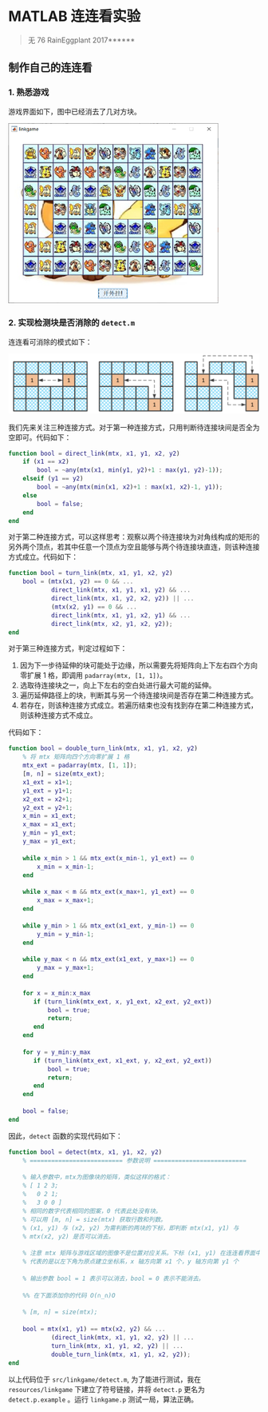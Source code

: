 # MATLAB 连连看实验

> 无 76	RainEggplant	2017\*\*\*\*\*\*



## 制作自己的连连看

### 1. 熟悉游戏

游戏界面如下，图中已经消去了几对方块。

<img src="report.assets/linkgame/1-gameview.png" style="zoom:60%" />



### 2. 实现检测块是否消除的 `detect.m`

连连看可消除的模式如下：

![](report.assets/linkgame/2-link_modes.png)



我们先来关注三种连接方式。对于第一种连接方式，只用判断待连接块间是否全为空即可。代码如下：

```matlab
function bool = direct_link(mtx, x1, y1, x2, y2)
    if (x1 == x2)
        bool = ~any(mtx(x1, min(y1, y2)+1 : max(y1, y2)-1));
    elseif (y1 == y2)
        bool = ~any(mtx(min(x1, x2)+1 : max(x1, x2)-1, y1));
    else
        bool = false;
    end
end
```



对于第二种连接方式，可以这样思考：观察以两个待连接块为对角线构成的矩形的另外两个顶点，若其中任意一个顶点为空且能够与两个待连接块直连，则该种连接方式成立。代码如下：

```matlab
function bool = turn_link(mtx, x1, y1, x2, y2)
    bool = (mtx(x1, y2) == 0 && ...
            direct_link(mtx, x1, y1, x1, y2) && ...
            direct_link(mtx, x1, y2, x2, y2)) || ...
            (mtx(x2, y1) == 0 && ...
            direct_link(mtx, x1, y1, x2, y1) && ...
            direct_link(mtx, x2, y1, x2, y2));
end
```



对于第三种连接方式，判定过程如下：

1. 因为下一步待延伸的块可能处于边缘，所以需要先将矩阵向上下左右四个方向零扩展 1 格，即调用 `padarray(mtx, [1, 1])`。
2. 选取待连接块之一，向上下左右的空白处进行最大可能的延伸。
3. 遍历延伸路径上的块，判断其与另一个待连接块间是否存在第二种连接方式。
4. 若存在，则该种连接方式成立。若遍历结束也没有找到存在第二种连接方式，则该种连接方式不成立。

代码如下：

```matlab
function bool = double_turn_link(mtx, x1, y1, x2, y2)
    % 将 mtx 矩阵向四个方向零扩展 1 格
    mtx_ext = padarray(mtx, [1, 1]);
    [m, n] = size(mtx_ext);
    x1_ext = x1+1;
    y1_ext = y1+1;
    x2_ext = x2+1;
    y2_ext = y2+1;
    x_min = x1_ext;
    x_max = x1_ext;
    y_min = y1_ext;
    y_max = y1_ext;
    
    while x_min > 1 && mtx_ext(x_min-1, y1_ext) == 0
        x_min = x_min-1;
    end
    
    while x_max < m && mtx_ext(x_max+1, y1_ext) == 0
        x_max = x_max+1;
    end
    
    while y_min > 1 && mtx_ext(x1_ext, y_min-1) == 0
        y_min = y_min-1;
    end
    
    while y_max < n && mtx_ext(x1_ext, y_max+1) == 0
        y_max = y_max+1;
    end
    
    for x = x_min:x_max
       if (turn_link(mtx_ext, x, y1_ext, x2_ext, y2_ext))
           bool = true;
           return;
       end
    end
    
    for y = y_min:y_max
       if (turn_link(mtx_ext, x1_ext, y, x2_ext, y2_ext))
           bool = true;
           return;
       end
    end
    
    bool = false;
end
```



因此，`detect` 函数的实现代码如下：

```matlab
function bool = detect(mtx, x1, y1, x2, y2)
    % ========================== 参数说明 ==========================
    
    % 输入参数中，mtx为图像块的矩阵，类似这样的格式：
    % [ 1 2 3;
    %   0 2 1;
    %   3 0 0 ]
    % 相同的数字代表相同的图案，0 代表此处没有块。
    % 可以用 [m, n] = size(mtx) 获取行数和列数。
    % (x1, y1) 与 (x2, y2) 为需判断的两块的下标，即判断 mtx(x1, y1) 与
    % mtx(x2, y2) 是否可以消去。
    
    % 注意 mtx 矩阵与游戏区域的图像不是位置对应关系。下标 (x1, y1) 在连连看界面中
    % 代表的是以左下角为原点建立坐标系，x 轴方向第 x1 个，y 轴方向第 y1 个
    
    % 输出参数 bool = 1 表示可以消去，bool = 0 表示不能消去。
    
    %% 在下面添加你的代码 O(∩_∩)O
    
    % [m, n] = size(mtx);
    
    bool = mtx(x1, y1) == mtx(x2, y2) && ...
            (direct_link(mtx, x1, y1, x2, y2) || ...
            turn_link(mtx, x1, y1, x2, y2) || ...
            double_turn_link(mtx, x1, y1, x2, y2));
end
```



以上代码位于 `src/linkgame/detect.m`, 为了能进行测试，我在 `resources/linkgame` 下建立了符号链接，并将 `detect.p` 更名为 `detect.p.example` 。运行 `linkgame.p` 测试一局，算法正确。

